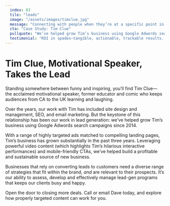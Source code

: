 ```yaml
---
  index: 03
  tile: "leads"
  image: "/assets/images/timclue.jpg"
  message: "Connecting with people when they’re at a specific point in the purchase process. Awareness leads to interest; interest leads to action. Actions lead to leads."
  cta: "Case Study: Tim Clue"
  pullquote: "We’ve helped grow Tim’s business using Google Adwords search campaigns since 2014."
  testimonial: "ROI in spades—tangible, actionable, trackable results. Who ever thought?<br /> — Kathryn Lake Clue, <br />Marketing Manager"
---
```


# Tim Clue, Motivational Speaker, Takes the Lead

Standing somewhere between funny and inspiring, you’ll find Tim Clue— the acclaimed motivational speaker, former educator and comic who keeps audiences from CA to the UK learning and laughing.

Over the years, our work with Tim has included site design and management, SEO, and email marketing. But the keystone of this relationship has been our work in lead generation: we’ve helped grow Tim’s business using Google Adwords search campaigns since 2014.

With a range of highly targeted ads matched to compelling landing pages, Tim’s business has grown substantially in the past three years. Leveraging powerful video content (which highlights Tim’s hilarious interactive performances) and mobile-friendly CTAs, we’ve helped build a profitable and sustainable source of new business.

Businesses that rely on converting leads to customers need a diverse range of strategies that fit within the brand, _and_ are relevant to their prospects. It’s our ability to assess, develop and effectively manage lead-gen programs that keeps our clients busy and happy.

Open the door to closing more deals. Call or email Dave today, and explore how properly targeted content can work for you.
